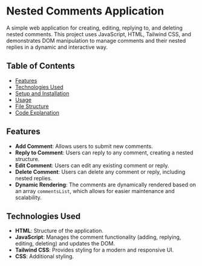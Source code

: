 # Nested Comments Application

A simple web application for creating, editing, replying to, and deleting nested comments. This project uses JavaScript, HTML, Tailwind CSS, and demonstrates DOM manipulation to manage comments and their nested replies in a dynamic and interactive way.

## Table of Contents
- [Features](#features)
- [Technologies Used](#technologies-used)
- [Setup and Installation](#setup-and-installation)
- [Usage](#usage)
- [File Structure](#file-structure)
- [Code Explanation](#code-explanation)

## Features
- **Add Comment**: Allows users to submit new comments.
- **Reply to Comment**: Users can reply to any comment, creating a nested structure.
- **Edit Comment**: Users can edit any existing comment or reply.
- **Delete Comment**: Users can delete any comment or reply, including nested replies.
- **Dynamic Rendering**: The comments are dynamically rendered based on an array `commentsList`, which allows for easier maintenance and scalability.

## Technologies Used
- **HTML**: Structure of the application.
- **JavaScript**: Manages the comment functionality (adding, replying, editing, deleting) and updates the DOM.
- **Tailwind CSS**: Provides styling for a modern and responsive UI.
- **CSS**: Additional styling.
